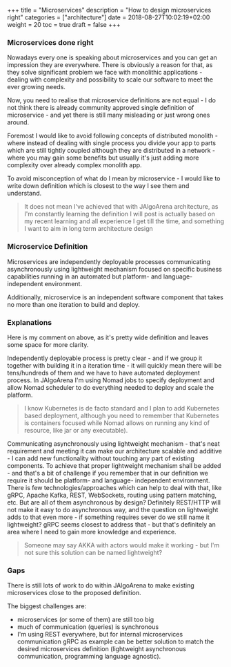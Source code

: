 +++
title = "Microservices"
description = "How to design microservices right"
categories = ["architecture"]
date = 2018-08-27T10:02:19+02:00
weight = 20
toc = true
draft = false
+++

### Microservices done right

Nowadays every one is speaking about microservices and you can get an impression they are everywhere. 
There is obviously a reason for that, as they solve significant problem we face with
monolithic applications - dealing with complexity and possibility to scale our software to meet the 
ever growing needs.

Now, you need to realise that microservice definitions are not equal - I do not think there is already 
community approved single definition of microservice - and yet there is still many misleading or 
just wrong ones around.

Foremost I would like to avoid following concepts of distributed monolith - where instead of dealing with
single process you divide your app to parts which are still tightly coupled although they are distributed
in a network - where you may gain some benefits but usually it's just adding more complexity over already
complex monolith app.

To avoid misconception of what do I mean by microservice - I would like to write down definition which is
closest to the way I see them and understand.

> It does not mean I've achieved that with JAlgoArena architecture, as I'm constantly learning the definition
I will post is actually based on my recent learning and all experience I get till the time, and something
I want to aim in long term architecture design

### Microservice Definition

Microservices are independently deployable processes communicating asynchronously using lightweight
mechanism focused on specific business capabilities running in an automated but platform- and language-
independent environment.

Additionally, microservice is an independent software component that takes no more than one iteration to build
and deploy.

### Explanations

Here is my comment on above, as it's pretty wide definition and leaves some space for more clarity.

Independently deployable process is pretty clear - and if we group it together with building it in a iteration
time - it will quickly mean there will be tens/hundreds of them and we have to have automated deployment
process. In JAlgoArena I'm using Nomad jobs to specify deployment and allow Nomad scheduler to do
everything needed to deploy and scale the platform. 

> I know Kubernetes is de facto standard and I plan to add Kubernetes based deployment, although
you need to remember that Kubernetes is containers focused while Nomad allows on running any kind
of resource, like jar or any executable).

Communicating asynchronously using lightweight mechanism - that's neat requirement and meeting it
can make our architecture scalable and additive - I can add new functionality without touching any part of existing
components. To achieve that proper lightweight mechanism shall be added - and that's a bit of challenge
if you remember that in our definition we require it should be platform- and language- independent
environment. There is few technologies/approaches which can help to deal with that, like gRPC, Apache Kafka, REST,
WebSockets, routing using pattern matching, etc. But are all of them asynchronous by design?
Definitely REST/HTTP will not make it easy to do asynchronous way, and the question on lightweight
adds to that even more - if something requires sever do we still name it lightweight? gRPC seems
closest to address that - but that's definitely an area where I need to gain more knowledge and experience.

> Someone may say AKKA with actors would make it working - but I'm not sure this solution can be named
lightweight?

### Gaps

There is still lots of work to do within JAlgoArena to make existing microservices close to the proposed definition.

The biggest challenges are:

- microservices (or some of them) are still too big
- much of communication (queries) is synchronous
- I'm using REST everywhere, but for internal microservices communication gRPC as example can be better
solution to match the desired microservices definition (lightweight asynchronous communication, programming 
language agnostic).  
